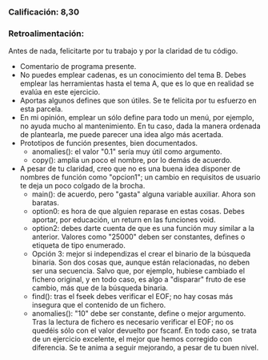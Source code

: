 ### Calificación: 8,30

### Retroalimentación:

Antes de nada, felicitarte por tu trabajo y por la claridad de tu código.
- Comentario de programa presente.
- No puedes emplear cadenas, es un conocimiento del tema B. Debes emplear las herramientas hasta el tema A, que es lo que en realidad se evalúa en este ejercicio.
- Aportas algunos defines que son útiles. Se te felicita por tu esfuerzo en esta parcela.
- En mi opinión, emplear un sólo define para todo un menú, por ejemplo, no ayuda mucho al mantenimiento. En tu caso, dada la manera ordenada de plantearla, me puede parecer una idea algo más acertada.
- Prototipos de función presentes, bien documentados.
  - anomalies(): el valor "0.1" sería muy útil como argumento. 
  - copy(): amplia un poco el nombre, por lo demás de acuerdo.
- A pesar de tu claridad, creo que no es una buena idea disponer de nombres de función como "opcion1"; un cambio en requisitos de usuario te deja un poco colgado de la brocha.
  - main(): de acuerdo, pero "gasta" alguna variable auxiliar. Ahora son baratas.
  - option0: es hora de que alguien reparase en estas cosas. Debes aportar, por educación, un return en las funciones void.
  - option2: debes darte cuenta de que es una función muy similar a la anterior. Valores como "25000" deben ser constantes, defines o etiqueta de tipo enumerado.
  - Opción 3: mejor si independizas el crear el binario de la búsqueda binaria. Son dos cosas que, aunque están relacionadas, no deben ser una secuencia. Salvo que, por ejemplo, hubiese cambiado el fichero original, y en todo caso, es algo a "disparar" fruto de ese cambio, más que de la búsqueda binaria.
  - find(): tras el fseek debes verificar el EOF; no hay cosas más insegura que el contenido de un fichero.
  - anomalies(): "10" debe ser constante, define o mejor argumento. Tras la lectura de fichero es necesario verificar el EOF; no os quedéis sólo con el valor devuelto por fscanf.
En todo caso, se trata de un ejercicio excelente, el mejor que hemos corregido con diferencia. Se te anima a seguir mejorando, a pesar de tu buen nivel.
